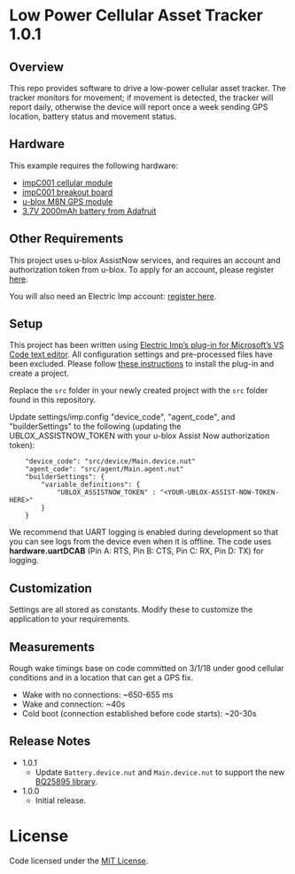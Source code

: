 # Low Power Cellular Asset Tracker 1.0.1 #

## Overview ##

This repo provides software to drive a low-power cellular asset tracker. The tracker monitors for movement; if movement is detected, the tracker will report daily, otherwise the device will report once a week sending GPS location, battery status and movement status.

## Hardware ##

This example requires the following hardware:

- [impC001 cellular module](https://developer.electricimp.com/hardware/imp/datasheets#impc001)
- [impC001 breakout board](https://developer.electricimp.com/hardware/resources/reference-designs/impc001breakout)
- [u-blox M8N GPS module](https://www.u-blox.com/en/product/neo-m8-series)
- [3.7V 2000mAh battery from Adafruit](https://www.adafruit.com/product/2011?gclid=EAIaIQobChMIh7uL6pP83AIVS0sNCh1NNQUsEAQYAiABEgKFA_D_BwE)

## Other Requirements ##

This project uses u-blox AssistNow services, and requires an account and authorization token from u-blox. To apply for an account, please register [here](http://www.u-blox.com/services-form.html).

You will also need an Electric Imp account: [register here](https://developer.electricimp.com/impcentrallaunchpoint).

## Setup ##

This project has been written using [Electric Imp’s plug-in for Microsoft’s VS Code text editor](https://github.com/electricimp/vscode). All configuration settings and pre-processed files have been excluded. Please follow [these instructions](https://github.com/electricimp/vscode#installation) to install the plug-in and create a project.

Replace the `src` folder in your newly created project with the `src` folder found in this repository.

Update settings/imp.config "device_code", "agent_code", and "builderSettings" to the following (updating the UBLOX_ASSISTNOW_TOKEN with your u-blox Assist Now authorization token):

```
    "device_code": "src/device/Main.device.nut"
    "agent_code": "src/agent/Main.agent.nut"
    "builderSettings": {
        "variable_definitions": {
            "UBLOX_ASSISTNOW_TOKEN" : "<YOUR-UBLOX-ASSIST-NOW-TOKEN-HERE>"
        }
    }
```

We recommend that UART logging is enabled during development so that you can see logs from the device even when it is offline. The code uses **hardware.uartDCAB** (Pin A: RTS, Pin B: CTS, Pin C: RX, Pin D: TX) for logging.

## Customization ##

Settings are all stored as constants. Modify these to customize the application to your requirements.

## Measurements ##

Rough wake timings base on code committed on 3/1/18 under good cellular conditions and in a location that can get a GPS fix.

- Wake with no connections: ~650-655 ms
- Wake and connection: ~40s
- Cold boot (connection established before code starts): ~20-30s

## Release Notes ##

- 1.0.1
    - Update `Battery.device.nut` and `Main.device.nut` to support the new [BQ25895 library](https://github.com/electricimp/BQ25895).
- 1.0.0
    - Initial release.

# License #

Code licensed under the [MIT License](LICENSE).